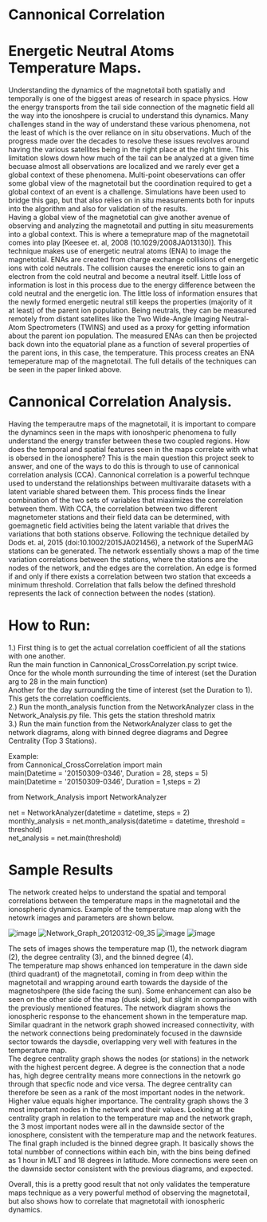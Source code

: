 # Cannonical Correlation

  # Energetic Neutral Atoms Temperature Maps.

 Understanding the dynamics of the magnetotail both spatially and temporally is one of the biggest areas of research in space physics. How the energy transports from the tail side connection of the magnetic field all the way into the ionoshpere is crucial to understand this dynamics. Many challenges stand in the way of understand these various phenomena, not the least of which is the over reliance on in situ observations. Much of the progress made over the decades to resolve these issues revolves around having the various satellites being in the right place at the right time. This limitation slows down how much of the tail can be analyzed at a given time becuase almost all observations are localized and we rarely ever get a global context of these phenomena. Multi-point obeservations can offer some global view of the magnetotail but the coordination required to get a global context of an event is a challenge. Simulations have been used to bridge this gap, but that also relies on in situ measurements both for inputs into the algorithm and also for validation of the results.       
 Having a global view of the magnetotial can give another avenue of observing and analyzing the magnetotail and putting in situ measurements into a global context. This is where a temeprature map of the magnetotail comes into play [Keesee et. al, 2008 (10.1029/2008JA013130)]. This technique makes use of energetic neutral atoms (ENA) to image the magnetotial. ENAs are created from charge exchange collisions of energetic ions with cold neutrals. The collision causes the eneretic ions to gain an electron from the cold neutral and become a neutral itself. Little loss of information is lost in this process due to the energy difference between the cold neutral and the energetic ion. The little loss of information ensures that the newly formed energetic neutral still keeps the properties (majority of it at least) of the parent ion population. Being neutrals, they can be measured remotely from distant satellites like the Two Wide-Angle Imaging Neutral-Atom Spectrometers (TWINS) and used as a proxy for getting information about the parent ion population. The measured ENAs can then be projected back down into the equatorial plane as a function of several properties of the parent ions, in this case, the temperature. This process creates an ENA temeperature map of the magnetotail. The full details of the techniques can be seen in the paper linked above. 

# Cannonical Correlation Analysis.

Having the temperautre maps of the magnetotail, it is important to compare the dynamincs seen in the maps with ionoshperic phenomena to fully understand the energy transfer between these two coupled regions. How does the temporal and spatial features seen in the maps correlate with what is obersed in the ionosphere? This is the main question this project seek to answer, and one of the ways to do this is through to use of cannonical correlation analysis (CCA). Cannonical correlation is a powerful technque used to understand the relationships between multivaraite datasets with a  latent variable shared between them. This process finds the linear combination of the two sets of variables that miaximizes the correlation between them. With CCA, the correlation between two different magnetometer stations and their field data can be determined, with goemagnetic field activities being the latent variable that drives the variations that both stations observe. Following the technique detailed by Dods et. al, 2015 (doi:10.1002/2015JA021456), a network of the SuperMAG stations can be generated. The network essentially shows a map of the time variation correlations between the stations, where the stations are the nodes of the network, and the edges are the correlation. An edge is formed if and only if there exists a correlation between two station that exceeds a minimum threshold. Correlation that falls below the defined threshold represents the lack of connection between the nodes (station). 

# How to Run:
  
  1.) First thing is to get the actual correlation coefficient of all the stations with one another.     
  Run the main function in Cannonical_CrossCorrelation.py script twice.   
  Once for the whole month surrounding the time of interest (set the Duration arg to 28 in the main function)  
  Another for the day surrounding the time of interest (set the Duration to 1). This gets the correlation coefficients.    
  2.) Run the month_analysis function from the NetworkAnalyzer class in the Network_Analysis.py file. This gets the station threshold matrix  
  3.) Run the main function from the NetworkAnalyzer class to get the network diagrams, along with binned degree diagrams and Degree Centrality (Top 3 Stations).
  
  Example:  
  from Cannonical_CrossCorrelation import main  
  main(Datetime = '20150309-0346', Duration = 28, steps = 5)   
  main(Datetime = '20150309-0346', Duration = 1,steps = 2)   

  from Network_Analysis import NetworkAnalyzer  

  net = NetworkAnalyzer(datetime = datetime, steps = 2)  
  monthly_analysis = net.month_analysis(datetime = datetime, threshold = threshold)  
  net_analysis = net.main(threshold)  
  

# Sample Results
The network created helps to understand the spatial and temporal correlations between the temperature maps in the magnetotail and the ionospheric dynamics. Example of the temperature map along with the netowrk images and parameters are shown below.   



![image](https://github.com/Tomi-unh/Cannonical-Correlation/assets/60202873/62273c87-2c30-4538-a778-5b6fba2155de)
![Network_Graph_20120312-09_35](https://github.com/Tomi-unh/Cannonical-Correlation/assets/60202873/5fe6be8c-a7dc-4631-b3b9-ae90d923003b)
![image](https://github.com/Tomi-unh/Cannonical-Correlation/assets/60202873/c5b455c4-598f-4b40-b8f5-74510e53dc68)
![image](https://github.com/Tomi-unh/Cannonical-Correlation/assets/60202873/79a5fe4c-527e-47db-99b0-860750cc0bb7)


The sets of images shows the temperature map (1), the network diagram (2), the degree centrality (3), and the binned degree (4).    
The temperature map shows enhanced ion temperature in the dawn side (third quadrant) of the magnetotail, coming in from deep within the magnetotail and wrapping around earth towards the dayside of the magnetoshpere (the side facing the sun). Some enhancement can also be seen on the other side of the map (dusk side), but slight in comparison with the previously mentioned features. The network diagram shows the ionospheric response to the ehancement shown in the temperature map. Similar quadrant in the network graph showed increased connectivity, with the network connections being predominately focused in the dawnside sector towards the daysdie, overlapping very well with features in the temperature map.   
The degree centrality graph shows the nodes (or stations) in the network with the highest percent degree. A degree is the connection  that a node has, high degree centrality means more connections in the netowrk go through that specfic node and vice versa. The degree centrality can therefore be seen as a rank of the most important nodes in the network. Higher value equals higher importance. The centrality graph shows the 3 most important nodes in the network and their values. Looking at the centrality graph in relation to the temperature map and the network graph, the 3 most important nodes were all in the dawnside sector of the ionosphere, consistent with the temperature map and the network features.   
The final graph included is the binned degree graph. It basically shows the total numbber of connections within each bin, with the bins being defined as 1 hour in MLT and 18 degrees in latitude. More connections were seen on the dawnside sector consistent with the previous diagrams, and expected.  

Overall, this is a pretty good result that not only validates the temperature maps technique as a very powerful method of observing the magnetotail, but also shows how to correlate that magnetotail with ionospheric dynamics. 

